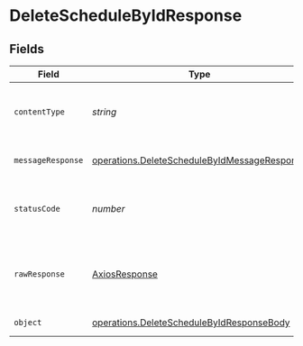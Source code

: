 # DeleteScheduleByIdResponse


## Fields

| Field                                                                                                               | Type                                                                                                                | Required                                                                                                            | Description                                                                                                         |
| ------------------------------------------------------------------------------------------------------------------- | ------------------------------------------------------------------------------------------------------------------- | ------------------------------------------------------------------------------------------------------------------- | ------------------------------------------------------------------------------------------------------------------- |
| `contentType`                                                                                                       | *string*                                                                                                            | :heavy_check_mark:                                                                                                  | HTTP response content type for this operation                                                                       |
| `messageResponse`                                                                                                   | [operations.DeleteScheduleByIdMessageResponse](../../../sdk/models/operations/deleteschedulebyidmessageresponse.md) | :heavy_minus_sign:                                                                                                  | A confirmation message.                                                                                             |
| `statusCode`                                                                                                        | *number*                                                                                                            | :heavy_check_mark:                                                                                                  | HTTP response status code for this operation                                                                        |
| `rawResponse`                                                                                                       | [AxiosResponse](https://axios-http.com/docs/res_schema)                                                             | :heavy_minus_sign:                                                                                                  | Raw HTTP response; suitable for custom response parsing                                                             |
| `object`                                                                                                            | [operations.DeleteScheduleByIdResponseBody](../../../sdk/models/operations/deleteschedulebyidresponsebody.md)       | :heavy_minus_sign:                                                                                                  | Error response.                                                                                                     |